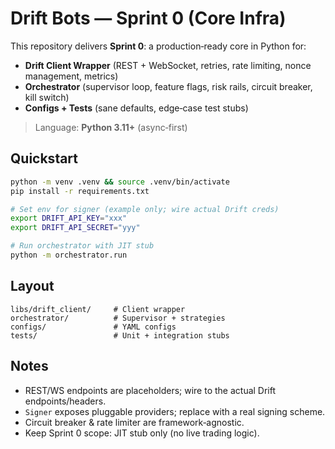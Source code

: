 # Drift Bots — Sprint 0 (Core Infra)

This repository delivers **Sprint 0**: a production‑ready core in Python for:

- **Drift Client Wrapper** (REST + WebSocket, retries, rate limiting, nonce management, metrics)
- **Orchestrator** (supervisor loop, feature flags, risk rails, circuit breaker, kill switch)
- **Configs + Tests** (sane defaults, edge‑case test stubs)

> Language: **Python 3.11+** (async‑first)

## Quickstart

```bash
python -m venv .venv && source .venv/bin/activate
pip install -r requirements.txt

# Set env for signer (example only; wire actual Drift creds)
export DRIFT_API_KEY="xxx"
export DRIFT_API_SECRET="yyy"

# Run orchestrator with JIT stub
python -m orchestrator.run
```

## Layout

```
libs/drift_client/     # Client wrapper
orchestrator/          # Supervisor + strategies
configs/               # YAML configs
tests/                 # Unit + integration stubs
```

## Notes

- REST/WS endpoints are placeholders; wire to the actual Drift endpoints/headers.
- `Signer` exposes pluggable providers; replace with a real signing scheme.
- Circuit breaker & rate limiter are framework‑agnostic.
- Keep Sprint 0 scope: JIT stub only (no live trading logic).
